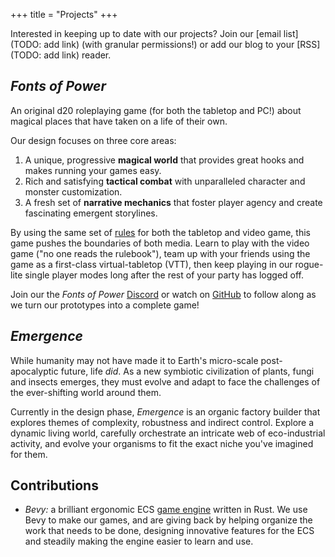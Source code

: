 +++
title = "Projects"
+++

Interested in keeping up to date with our projects? Join our [email list](TODO: add link) (with granular permissions!) or add our blog to your [RSS](TODO: add link) reader.

## *Fonts of Power*

An original d20 roleplaying game (for both the tabletop and PC!) about magical places that have taken on a life of their own.

Our design focuses on three core areas:

1. A unique, progressive **magical world** that provides great hooks and makes running your games easy.
2. Rich and satisfying **tactical combat** with unparalleled character and monster customization.
3. A fresh set of **narrative mechanics** that foster player agency and create fascinating emergent storylines.

By using the same set of [rules](https://rules.fontsofpower.com/#/) for both the tabletop and video game, this game pushes the boundaries of both media.
Learn to play with the video game ("no one reads the rulebook"), team up with your friends using the game as a first-class virtual-tabletop (VTT), then keep playing in our rogue-lite single player modes long after the rest of your party has logged off.

Join our the *Fonts of Power* [Discord](https://discord.gg/K6SSPvfkne) or watch on [GitHub](https://github.com/leafwing-studios/fop-game) to follow along as we turn our prototypes into a complete game!

## *Emergence*

While humanity may not have made it to Earth's micro-scale post-apocalyptic future, life *did*.
As a new symbiotic civilization of plants, fungi and insects emerges, they must evolve and adapt to face the challenges of the ever-shifting world around them.

Currently in the design phase, *Emergence* is an organic factory builder that explores themes of complexity, robustness and indirect control.
Explore a dynamic living world, carefully orchestrate an intricate web of eco-industrial activity, and evolve your organisms to fit the exact niche you've imagined for them.

## Contributions

* *Bevy:* a brilliant ergonomic ECS [game engine](https://bevyengine.org/) written in Rust.
We use Bevy to make our games, and are giving back by helping organize the work that needs to be done, designing innovative features for the ECS and steadily making the engine easier to learn and use.
